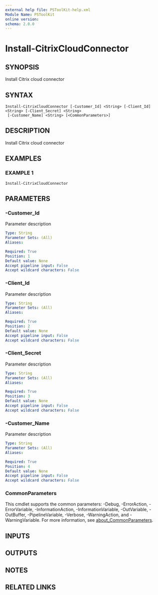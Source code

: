 ```yaml
---
external help file: PSToolKit-help.xml
Module Name: PSToolKit
online version:
schema: 2.0.0
---
```


# Install-CitrixCloudConnector

## SYNOPSIS
Install Citrix cloud connector

## SYNTAX

```
Install-CitrixCloudConnector [-Customer_Id] <String> [-Client_Id] <String> [-Client_Secret] <String>
 [-Customer_Name] <String> [<CommonParameters>]
```

## DESCRIPTION
Install Citrix cloud connector

## EXAMPLES

### EXAMPLE 1
```
Install-CitrixCloudConnector
```

## PARAMETERS

### -Customer_Id
Parameter description

```yaml
Type: String
Parameter Sets: (All)
Aliases:

Required: True
Position: 1
Default value: None
Accept pipeline input: False
Accept wildcard characters: False
```

### -Client_Id
Parameter description

```yaml
Type: String
Parameter Sets: (All)
Aliases:

Required: True
Position: 2
Default value: None
Accept pipeline input: False
Accept wildcard characters: False
```

### -Client_Secret
Parameter description

```yaml
Type: String
Parameter Sets: (All)
Aliases:

Required: True
Position: 3
Default value: None
Accept pipeline input: False
Accept wildcard characters: False
```

### -Customer_Name
Parameter description

```yaml
Type: String
Parameter Sets: (All)
Aliases:

Required: True
Position: 4
Default value: None
Accept pipeline input: False
Accept wildcard characters: False
```

### CommonParameters
This cmdlet supports the common parameters: -Debug, -ErrorAction, -ErrorVariable, -InformationAction, -InformationVariable, -OutVariable, -OutBuffer, -PipelineVariable, -Verbose, -WarningAction, and -WarningVariable. For more information, see [about_CommonParameters](http://go.microsoft.com/fwlink/?LinkID=113216).

## INPUTS

## OUTPUTS

## NOTES

## RELATED LINKS

